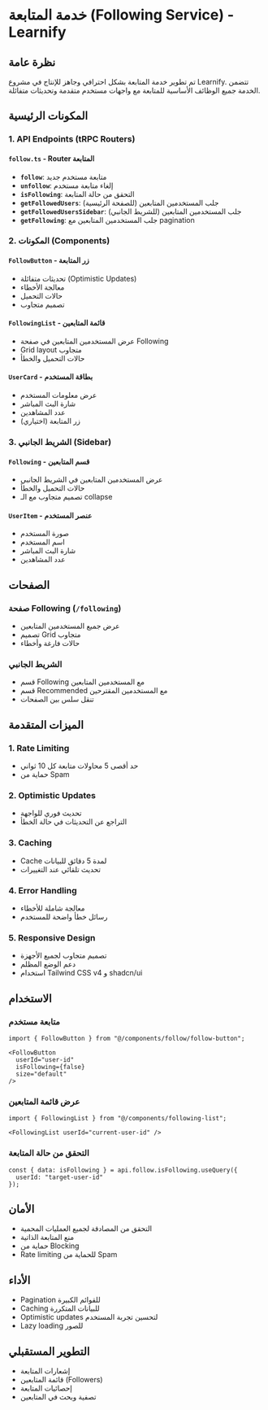 # خدمة المتابعة (Following Service) - Learnify

## نظرة عامة

تم تطوير خدمة المتابعة بشكل احترافي وجاهز للإنتاج في مشروع Learnify. تتضمن الخدمة جميع الوظائف الأساسية للمتابعة مع واجهات مستخدم متقدمة وتحديثات متفائلة.

## المكونات الرئيسية

### 1. API Endpoints (tRPC Routers)

#### `follow.ts` - Router المتابعة
- **`follow`**: متابعة مستخدم جديد
- **`unfollow`**: إلغاء متابعة مستخدم
- **`isFollowing`**: التحقق من حالة المتابعة
- **`getFollowedUsers`**: جلب المستخدمين المتابعين (للصفحة الرئيسية)
- **`getFollowedUsersSidebar`**: جلب المستخدمين المتابعين (للشريط الجانبي)
- **`getFollowing`**: جلب المستخدمين المتابعين مع pagination

### 2. المكونات (Components)

#### `FollowButton` - زر المتابعة
- تحديثات متفائلة (Optimistic Updates)
- معالجة الأخطاء
- حالات التحميل
- تصميم متجاوب

#### `FollowingList` - قائمة المتابعين
- عرض المستخدمين المتابعين في صفحة Following
- Grid layout متجاوب
- حالات التحميل والخطأ

#### `UserCard` - بطاقة المستخدم
- عرض معلومات المستخدم
- شارة البث المباشر
- عدد المشاهدين
- زر المتابعة (اختياري)

### 3. الشريط الجانبي (Sidebar)

#### `Following` - قسم المتابعين
- عرض المستخدمين المتابعين في الشريط الجانبي
- حالات التحميل والخطأ
- تصميم متجاوب مع الـ collapse

#### `UserItem` - عنصر المستخدم
- صورة المستخدم
- اسم المستخدم
- شارة البث المباشر
- عدد المشاهدين

## الصفحات

### صفحة Following (`/following`)
- عرض جميع المستخدمين المتابعين
- تصميم Grid متجاوب
- حالات فارغة وأخطاء

### الشريط الجانبي
- قسم Following مع المستخدمين المتابعين
- قسم Recommended مع المستخدمين المقترحين
- تنقل سلس بين الصفحات

## الميزات المتقدمة

### 1. Rate Limiting
- حد أقصى 5 محاولات متابعة كل 10 ثواني
- حماية من Spam

### 2. Optimistic Updates
- تحديث فوري للواجهة
- التراجع عن التحديثات في حالة الخطأ

### 3. Caching
- Cache لمدة 5 دقائق للبيانات
- تحديث تلقائي عند التغييرات

### 4. Error Handling
- معالجة شاملة للأخطاء
- رسائل خطأ واضحة للمستخدم

### 5. Responsive Design
- تصميم متجاوب لجميع الأجهزة
- دعم الوضع المظلم
- استخدام Tailwind CSS v4 و shadcn/ui

## الاستخدام

### متابعة مستخدم
```tsx
import { FollowButton } from "@/components/follow/follow-button";

<FollowButton 
  userId="user-id" 
  isFollowing={false}
  size="default"
/>
```

### عرض قائمة المتابعين
```tsx
import { FollowingList } from "@/components/following-list";

<FollowingList userId="current-user-id" />
```

### التحقق من حالة المتابعة
```tsx
const { data: isFollowing } = api.follow.isFollowing.useQuery({
  userId: "target-user-id"
});
```

## الأمان

- التحقق من المصادقة لجميع العمليات المحمية
- منع المتابعة الذاتية
- حماية من Blocking
- Rate limiting للحماية من Spam

## الأداء

- Pagination للقوائم الكبيرة
- Caching للبيانات المتكررة
- Optimistic updates لتحسين تجربة المستخدم
- Lazy loading للصور

## التطوير المستقبلي

- إشعارات المتابعة
- قائمة المتابعين (Followers)
- إحصائيات المتابعة
- تصفية وبحث في المتابعين 